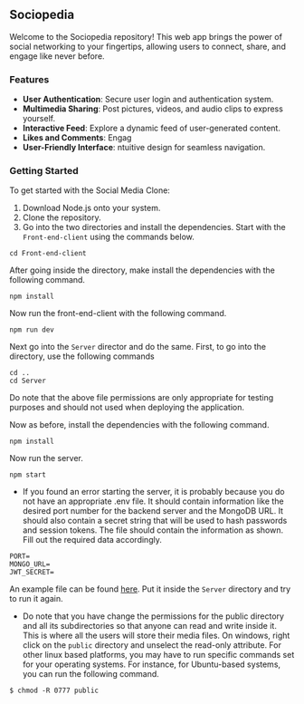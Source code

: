 ## Sociopedia
Welcome to the Sociopedia repository! This web app brings the power of social networking to your fingertips, allowing users to connect, share, and engage like never before.

### Features
* __User Authentication__: Secure user login and authentication system.
* __Multimedia Sharing__: Post pictures, videos, and audio clips to express yourself.
* __Interactive Feed__: Explore a dynamic feed of user-generated content.
* __Likes and Comments__: Engag
* __User-Friendly Interface__: ntuitive design for seamless navigation.

### Getting Started
To get started with the Social Media Clone:
1. Download Node.js onto your system.
2. Clone the repository.
3. Go into the two directories and install the dependencies. Start with the `Front-end-client` using the commands below.
```
cd Front-end-client
```
After going inside the directory, make install the dependencies with the following command.
```
npm install
```
Now run the front-end-client with the following command.
```
npm run dev
```
Next go into the `Server` director and do the same. First, to go into the directory, use the following commands
```
cd ..
cd Server
```
Do note that the above file permissions are only appropriate for testing purposes and should not used when deploying the application.

Now as before, install the dependencies with the following command.
```
npm install
```
Now run the server.
```
npm start
```

* If you found an error starting the server, it is probably because you do not have an appropriate .env file. It should contain information like the desired port number for the backend server and the MongoDB URL. It should also contain a secret string that will be used to hash passwords and session tokens. The file should contain the information as shown. Fill out the required data accordingly.
```
PORT=
MONGO_URL=
JWT_SECRET=
```
 An example file can be found [here](https://drive.google.com/file/d/1HgJ-6eKP3c--oKXvi6kXYWRFN9v7MShL/view?usp=sharing). Put it inside the `Server` directory and try to run it again. 
* Do note that you have change the permissions for the public directory and all its subdirectories so that anyone can read and write inside it. This is where all the users will store their media files. On windows, right click on the `public` directory and unselect the read-only attribute. For other linux based platforms, you may have to run specific commands set for your operating systems. For instance, for Ubuntu-based systems, you can run the following command. 
```
$ chmod -R 0777 public
``` 




